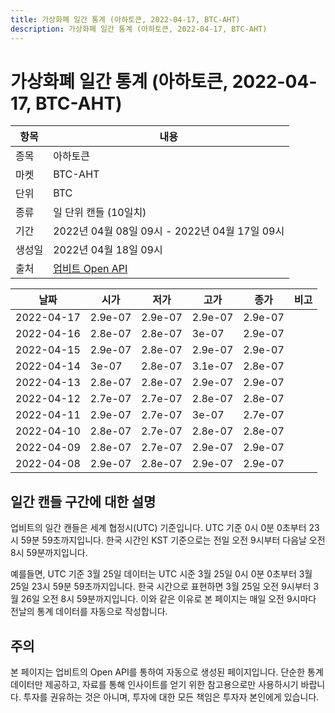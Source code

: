 ```yaml
---
title: 가상화폐 일간 통계 (아하토큰, 2022-04-17, BTC-AHT)
description: 가상화폐 일간 통계 (아하토큰, 2022-04-17, BTC-AHT)
---
```



가상화폐 일간 통계 (아하토큰, 2022-04-17, BTC-AHT)
===

|항목|내용|
|--|--|
|종목|아하토큰|
|마켓|BTC-AHT|
|단위|BTC|
|종류|일 단위 캔들 (10일치)|
|기간|2022년 04월 08일 09시 - 2022년 04월 17일 09시|
|생성일|2022년 04월 18일 09시|
|출처|[업비트 Open API](https://docs.upbit.com)|


|날짜|시가|저가|고가|종가|비고|
|--|--|--|--|--|--|
|2022-04-17|2.9e-07|2.9e-07|2.9e-07|2.9e-07|    |
|2022-04-16|2.8e-07|2.8e-07|3e-07|2.9e-07|    |
|2022-04-15|2.9e-07|2.8e-07|2.9e-07|2.9e-07|    |
|2022-04-14|3e-07|2.8e-07|3.1e-07|2.8e-07|    |
|2022-04-13|2.8e-07|2.8e-07|2.9e-07|2.9e-07|    |
|2022-04-12|2.7e-07|2.7e-07|2.8e-07|2.8e-07|    |
|2022-04-11|2.9e-07|2.7e-07|3e-07|2.7e-07|    |
|2022-04-10|2.8e-07|2.7e-07|2.8e-07|2.8e-07|    |
|2022-04-09|2.8e-07|2.7e-07|2.9e-07|2.9e-07|    |
|2022-04-08|2.9e-07|2.8e-07|2.9e-07|2.9e-07|    |


일간 캔들 구간에 대한 설명
---


업비트의 일간 캔들은 세계 협정시(UTC) 기준입니다. 
UTC 기준 0시 0분 0초부터 23시 59분 59초까지입니다. 
한국 시간인 KST 기준으로는 전일 오전 9시부터 다음날 오전 8시 59분까지입니다. 


예를들면, UTC 기준 3월 25일 데이터는 UTC 시준 3월 25일 0시 0분 0초부터 3월 25일 23시 59분 59초까지입니다. 
한국 시간으로 표현하면 3월 25일 오전 9시부터 3월 26일 오전 8시 59분까지입니다. 
이와 같은 이유로 본 페이지는 매일 오전 9시마다 전날의 통계 데이터를 자동으로 작성합니다. 


주의
---


본 페이지는 업비트의 Open API를 통하여 자동으로 생성된 페이지입니다. 
단순한 통계 데이터만 제공하고, 자료를 통해 인사이트를 얻기 위한 참고용으로만 사용하시기 바랍니다. 
투자를 권유하는 것은 아니며, 투자에 대한 모든 책임은 투자자 본인에게 있습니다. 
